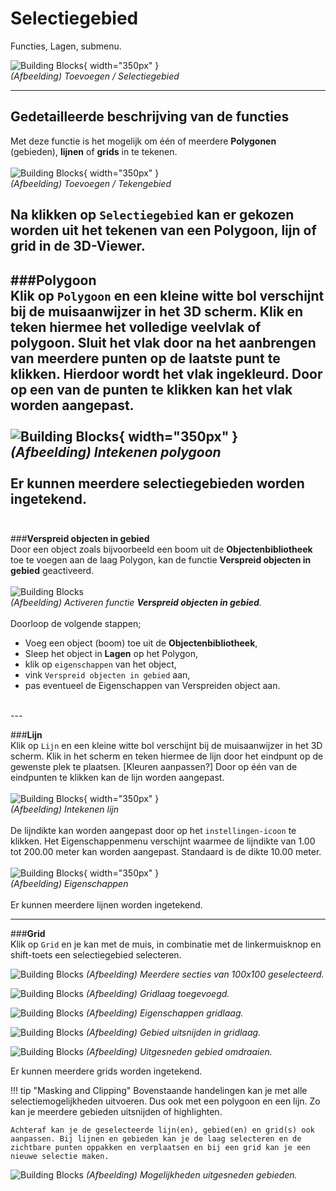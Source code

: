 # Selectiegebied

Functies, Lagen, submenu.  
  
![Building Blocks](../handleiding/imgs/lagen.toevoegen.menu.tekengebied.png){ width="350px" }  
_(Afbeelding) Toevoegen / Selectiegebied_

---

## Gedetailleerde beschrijving van de functies

Met deze functie is het mogelijk om één of meerdere **Polygonen** (gebieden),  **lijnen** of **grids** in te tekenen.
<br>  
![Building Blocks](../handleiding/imgs/lagen.toevoegen.tekengebied.png){ width="350px" }  
_(Afbeelding) Toevoegen / Tekengebied_

Na klikken op `Selectiegebied` kan er gekozen worden uit het tekenen van een Polygoon, lijn of grid in de 3D-Viewer.
<br>  
---

###**Polygoon**   
Klik op `Polygoon` en een kleine witte bol verschijnt bij de muisaanwijzer in het 3D scherm. Klik en teken hiermee het volledige veelvlak of polygoon. Sluit het vlak door na het aanbrengen van meerdere punten op de laatste punt te klikken. Hierdoor wordt het vlak ingekleurd. Door op een van de punten te klikken kan het vlak worden aangepast.  
<br>
![Building Blocks](../handleiding/imgs/lagen.toevoegen.TG.poly.gif){ width="350px" }  
_(Afbeelding) Intekenen polygoon_  
<br>
Er kunnen meerdere selectiegebieden worden ingetekend.  
<br>
---

###**Verspreid objecten in gebied**   
Door een object zoals bijvoorbeeld een boom uit de **Objectenbibliotheek** toe te voegen aan de laag Polygon, kan de functie **Verspreid objecten in gebied** geactiveerd.  
<br>
![Building Blocks](../handleiding/imgs/lagen.toevoegen.TG.verspreid.object.gif)  
_(Afbeelding) Activeren functie **Verspreid objecten in gebied**._  
<br>
Doorloop de volgende stappen;  

- Voeg een object (boom) toe uit de **Objectenbibliotheek**,  
- Sleep het object in **Lagen** op het Polygon,  
- klik op `eigenschappen` van het object,  
- vink `Verspreid objecten in gebied` aan,  
- pas eventueel de Eigenschappen van Verspreiden object aan.  
<br>
---

###**Lijn**  
Klik op `Lijn` en een kleine witte bol verschijnt bij de muisaanwijzer in het 3D scherm. Klik in het scherm en teken hiermee de lijn door het eindpunt op de gewenste plek te plaatsen. [Kleuren aanpassen?] Door op één van de eindpunten te klikken kan de lijn worden aangepast.  
<br>
![Building Blocks](../handleiding/imgs/lagen.toevoegen.TG.line.gif){ width="350px" }  
_(Afbeelding) Intekenen lijn_  
<br>
De lijndikte kan worden aangepast door op het `instellingen-icoon` te klikken. Het Eigenschappenmenu verschijnt waarmee de lijndikte van 1.00 tot 200.00 meter kan worden aangepast. Standaard is de dikte 10.00 meter.  
<br>
![Building Blocks](../handleiding/imgs/lagen.toevoegen.TG.lijn.dikte.png){ width="350px" }  
_(Afbeelding) Eigenschappen_  
<br>
Er kunnen meerdere lijnen worden ingetekend.  

---

###**Grid**  
Klik op `Grid` en je kan met de muis, in combinatie met de linkermuisknop en shift-toets een selectiegebied selecteren.  

![Building Blocks](../handleiding/imgs/grid.masking.selectie.png)
_(Afbeelding) Meerdere secties van 100x100 geselecteerd._
<br>


![Building Blocks](../handleiding/imgs/grid.masking.laag.png)
_(Afbeelding) Gridlaag toegevoegd._
<br>


![Building Blocks](../handleiding/imgs/grid.masking.eigenschappen.png)
_(Afbeelding) Eigenschappen gridlaag._
<br>


![Building Blocks](../handleiding/imgs/grid.masking.uitsnijden.png)
_(Afbeelding) Gebied uitsnijden in gridlaag._
<br>


![Building Blocks](../handleiding/imgs/grid.masking.uitsnijden.omdraaien.png)
_(Afbeelding) Uitgesneden gebied omdraaien._
<br>

Er kunnen meerdere grids worden ingetekend.
<br>

!!! tip "Masking and Clipping"
    Bovenstaande handelingen kan je met alle selectiemogelijkheden uitvoeren. Dus ook met een polygoon en een lijn. Zo kan je meerdere gebieden uitsnijden of highlighten. 
    
    Achteraf kan je de geselecteerde lijn(en), gebied(en) en grid(s) ook aanpassen. Bij lijnen en gebieden kan je de laag selecteren en de zichtbare punten oppakken en verplaatsen en bij een grid kan je een nieuwe selectie maken.


![Building Blocks](../handleiding/imgs/grid.masking.mogelijkheden.png)
_(Afbeelding) Mogelijkheden uitgesneden gebieden._
<br>
  